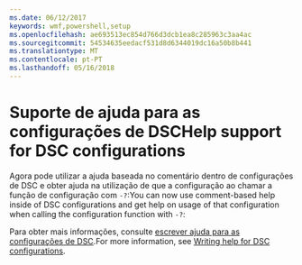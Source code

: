 ```yaml
---
ms.date: 06/12/2017
keywords: wmf,powershell,setup
ms.openlocfilehash: ae693513ec854d766d3dcb1ea8c285963c3aa4ac
ms.sourcegitcommit: 54534635eedacf531d8d6344019dc16a50b8b441
ms.translationtype: MT
ms.contentlocale: pt-PT
ms.lasthandoff: 05/16/2018
---
```

# <a name="help-support-for-dsc-configurations"></a><span data-ttu-id="a4a0c-102">Suporte de ajuda para as configurações de DSC</span><span class="sxs-lookup"><span data-stu-id="a4a0c-102">Help support for DSC configurations</span></span>

<span data-ttu-id="a4a0c-103">Agora pode utilizar a ajuda baseada no comentário dentro de configurações de DSC e obter ajuda na utilização de que a configuração ao chamar a função de configuração com `-?`:</span><span class="sxs-lookup"><span data-stu-id="a4a0c-103">You can now use comment-based help inside of DSC configurations and get help on usage of that configuration when calling the configuration function with `-?`:</span></span>

<span data-ttu-id="a4a0c-104">Para obter mais informações, consulte [escrever ajuda para as configurações de DSC](https://msdn.microsoft.com/powershell/dsc/confighelp).</span><span class="sxs-lookup"><span data-stu-id="a4a0c-104">For more information, see [Writing help for DSC configurations](https://msdn.microsoft.com/powershell/dsc/confighelp).</span></span>
